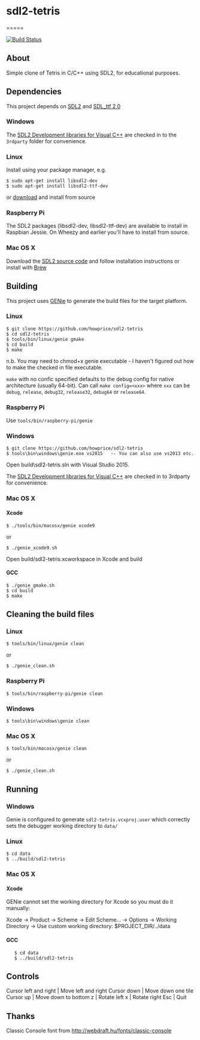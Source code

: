 # sdl2-tetris
=====

[![Build Status](https://travis-ci.org/howprice/sdl2-tetris.svg?branch=master)](https://travis-ci.org/howprice/sdl2-tetris)

## About

Simple clone of Tetris in C/C++ using SDL2, for educational purposes.

## Dependencies

This project depends on [SDL2](https://www.libsdl.org) and [SDL_ttf 2.0](https://www.libsdl.org/projects/SDL_ttf)

### Windows

The [SDL2 Development libraries for Visual C++](https://www.libsdl.org/download-2.0.php) are checked in to the `3rdparty` folder for convenience.

### Linux

Install using your package manager, e.g.

	$ sudo apt-get install libsdl2-dev
	$ sudo apt-get install libsdl2-ttf-dev
	
or [download](https://www.libsdl.org/download-2.0.php) and install from source

### Raspberry Pi

The SDL2 packages (libsdl2-dev, libsdl2-ttf-dev) are available to install in Raspbian Jessie. On Wheezy and earlier you'll have to install from source.

### Mac OS X

Download the [SDL2 source code](https://www.libsdl.org/download-2.0.php) and follow installation instructions or install with [Brew](https://brew.sh/)

## Building

This project uses [GENie](https://github.com/bkaradzic/genie) to generate the build files for the target platform.

### Linux

	$ git clone https://github.com/howprice/sdl2-tetris
	$ cd sdl2-tetris
	$ tools/bin/linux/genie gmake
	$ cd build
	$ make

n.b. You may need to chmod+x genie executable - I haven't figured out how to make the checked in file executable.

`make` with no confic specified defaults to the debug config for native architecture (usually 64-bit). Can call `make config=<xxx>` where `xxx` can be `debug`, `release`, `debug32`, `release32`, `debug64` or `release64`. 
	
### Raspberry Pi

Use `tools/bin/raspberry-pi/genie`
	
### Windows

	$ git clone https://github.com/howprice/sdl2-tetris
	$ tools\bin\windows\genie.exe vs2015   -- You can also use vs2013 etc.
	
Open build\sdl2-tetris.sln with Visual Studio 2015. 

The [SDL2 Development libraries for Visual C++](https://www.libsdl.org/download-2.0.php) are checked in to 3rdparty for convenience. 

### Mac OS X

#### Xcode

	$ ./tools/bin/macosx/genie xcode9

or

	$ ./genie_xcode9.sh

Open build/sdl2-tetris.xcworkspace in Xcode and build

#### GCC

	$ ./genie_gmake.sh
	$ cd build
	$ make

## Cleaning the build files

### Linux

	$ tools/bin/linux/genie clean	
or

	$ ./genie_clean.sh
	
### Raspberry Pi

	$ tools/bin/raspberry-pi/genie clean

### Windows

	$ tools\bin\windows\genie clean

### Mac OS X

	$ tools/bin/macosx/genie clean

or

	$ ./genie_clean.sh
	
## Running

### Windows

Genie is configured to generate `sdl2-tetris.vcxproj.user` which correctly sets the debugger working directory to `data/`

### Linux

	$ cd data
	$ ../build/sdl2-tetris

### Mac OS X

#### Xcode
GENie cannot set the working directory for Xcode so you must do it manually:

Xcode -> Product -> Scheme -> Edit Scheme... -> Options -> Working Directory -> Use custom working directory: $PROJECT_DIR/../data

#### GCC

       $ cd data
       $ ../build/sdl2-tetris

## Controls

Cursor left and right | Move left and right
Cursor down | Move down one tile
Cursor up | Move down to bottom
z | Rotate left
x | Rotate right
Esc | Quit


## Thanks

Classic Console font from http://webdraft.hu/fonts/classic-console
